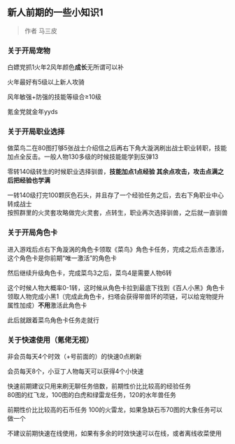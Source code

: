## 新人前期的一些小知识1 

> 作者 马三皮  

### 关于开局宠物  
白嫖党抓1火年2风年颜色<b>成长</b>无所谓可以补  

火年最好有5级以上新人攻骑  

风年敏强+防强的技能等级合≥10级  

氪金党就金年yyds  

### 关于开局职业选择  
做菜鸟二在80图打够5张战士介绍信之后再右下角大漩涡刷出战士职业转职，技能加点全反击。一般人物130多级的时候技能能学到反弹13  

零转140级转生的时候职业选择驯兽，<b>技能加点1点经验 其余点攻击，攻击点满之后把经验也学满</b>  

一转140级打完100颗灰色石头，并且存了一个经验任务之后，去右下角职业中心转成战士  
按照群里的火灵套攻略做完火灵套，点转生，职业再次选择驯兽，之后就一直驯兽    

### 关于开局角色卡
进入游戏后点右下角漩涡的角色卡领取《菜鸟》角色卡任务，完成之后点击激活，这个角色卡是你前期“唯一激活”的角色卡  

然后继续升级角色卡，完成菜鸟3之后，菜鸟4是需要人物6转  

这个时候人物大概率0-1转，这时候从角色卡拉到最底下找到《百人小黑》角色卡  
领取人物完成小黑1（完成此角色卡，扫塔会获得带兽环的项链，可以给宠物提升属性加成）<b>不用</b>激活此角色卡  

此后就跟着菜鸟角色卡任务走就行  

### 关于快速使用（氪佬无视）
非会员每天4个时效（+号前面的）的快速0点刷新  

会员每天8个，小豆丁人物每天可以获得4个小快速  

快速前期建议只用来刷无聊任务倍数，前期性价比比较高的经验任务  
80图的红飞龙，100图的白虎和绿雷龙任务，120的水年兽任务  

前期性价比比较高的石币任务 100的火雷龙，如果急缺石币70图的大象任务可以做一个  

不建议前期快速在线使用，如果有多余的时效快速可以在线，或者离线收菜使用  